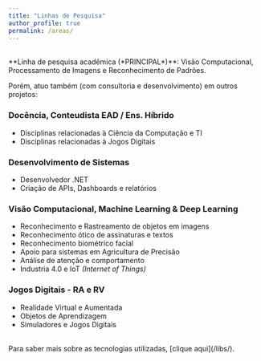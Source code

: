 ```yaml
---
title: "Linhas de Pesquisa"
author_profile: true
permalink: /areas/
---
```


<br>
**Linha de pesquisa acadêmica (*PRINCIPAL*)**: Visão Computacional, Processamento de Imagens e Reconhecimento de Padrões.

Porém, atuo também (com consultoria e desenvolvimento) em outros projetos:

### Docência, Conteudista EAD / Ens. Híbrido
* Disciplinas relacionadas à Ciência da Computação e TI
* Disciplinas relacionadas à Jogos Digitais

### Desenvolvimento de Sistemas
* Desenvolvedor .NET
* Criação de APIs, Dashboards e relatórios

### Visão Computacional, Machine Learning & Deep Learning
* Reconhecimento e Rastreamento de objetos em imagens
* Reconhecimento ótico de assinaturas e textos
* Reconhecimento biométrico facial
* Apoio para sistemas em Agricultura de Precisão
* Análise de atenção e comportamento
* Industria 4.0 e IoT *(Internet of Things)*

### Jogos Digitais - RA e RV
* Realidade Virtual e Aumentada
* Objetos de Aprendizagem
* Simuladores e Jogos Digitais

<br>
Para saber mais sobre as tecnologias utilizadas, [clique aqui](/libs/).
